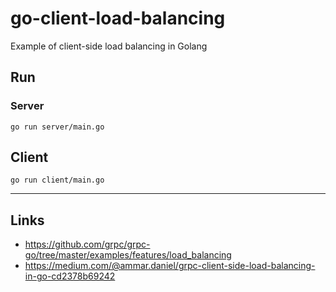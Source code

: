 
# go-client-load-balancing
Example of client-side load balancing in Golang

## Run

### Server
```shell
go run server/main.go
```


## Client
```shell
go run client/main.go
```

---

## Links
- https://github.com/grpc/grpc-go/tree/master/examples/features/load_balancing
- https://medium.com/@ammar.daniel/grpc-client-side-load-balancing-in-go-cd2378b69242
